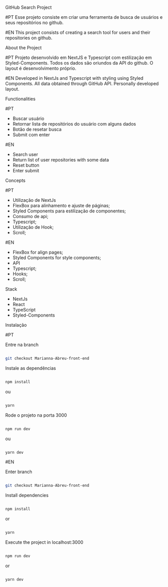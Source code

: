 GitHub Search Project

#PT
Esse projeto consiste em criar uma ferramenta de busca de usuários e seus repositórios no github.

#EN
This project consists of creating a search tool for users and their repositories on github.

About the Project

#PT
Projeto desenvolvido em NextJS e Typescript com estilização em Styled-Components.
Todos os dados são oriundos da API do github.
O layout é desenvolvimento próprio.

#EN
Developed in NextJs and Typescript with styling using Styled Components.
All data obtained through GitHub API.
Personally developed layout.

Functionalities

#PT

- Buscar usuário
- Retornar lista de repositórios do usuário com alguns dados
- Botão de resetar busca
- Submit com enter

#EN

- Search user
- Return list of user repositories with some data
- Reset button
- Enter submit

Concepts

#PT

- Utilização de NextJs
- FlexBox para alinhamento e ajuste de páginas;
- Styled Components para estilização de componentes;
- Consumo de api;
- Typescript;
- Utilização de Hook;
- Scroll;

#EN

- FlexBox for align pages;
- Styled Components for style components;
- API
- Typescript;
- Hooks;
- Scroll;

Stack

- NextJs
- React
- TypeScript
- Styled-Components

Instalação

#PT

Entre na branch

```bash

git checkout Marianna-Abreu-front-end

```

Instale as dependências

```bash

npm install

```

ou

```bash

yarn

```

Rode o projeto na porta 3000

```bash

npm run dev


```

ou

```bash

yarn dev

```

#EN

Enter branch

```bash

git checkout Marianna-Abreu-front-end

```

Install dependencies

```bash

npm install

```

or

```bash

yarn

```

Execute the project in localhost:3000

```bash

npm run dev


```

or

```bash

yarn dev

```
